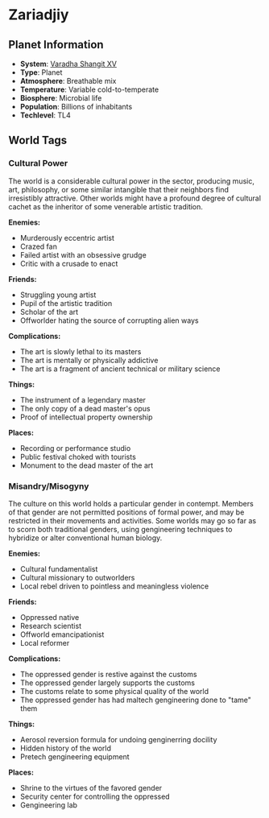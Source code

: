 # Zariadjiy

## Planet Information
- **System**: [Varadha Shangit XV](../../system--varadha-shangit-xv.md)
- **Type**: Planet
- **Atmosphere**: Breathable mix
- **Temperature**: Variable cold-to-temperate
- **Biosphere**: Microbial life
- **Population**: Billions of inhabitants
- **Techlevel**: TL4

## World Tags

### Cultural Power

The world is a considerable cultural power in the sector, producing music, art, philosophy, or some similar intangible that their neighbors find irresistibly attractive. Other worlds might have a profound degree of cultural cachet as the inheritor of some venerable artistic tradition.

**Enemies:**
- Murderously eccentric artist
- Crazed fan
- Failed artist with an obsessive grudge
- Critic with a crusade to enact

**Friends:**
- Struggling young artist
- Pupil of the artistic tradition
- Scholar of the art
- Offworlder hating the source of corrupting alien ways

**Complications:**
- The art is slowly lethal to its masters
- The art is mentally or physically addictive
- The art is a fragment of ancient technical or military science

**Things:**
- The instrument of a legendary master
- The only copy of a dead master's opus
- Proof of intellectual property ownership

**Places:**
- Recording or performance studio
- Public festival choked with tourists
- Monument to the dead master of the art

### Misandry/Misogyny

The culture on this world holds a particular gender in contempt. Members of that gender are not permitted positions of formal power, and may be restricted in their movements and activities. Some worlds may go so far as to scorn both traditional genders, using gengineering techniques to hybridize or alter conventional human biology.

**Enemies:**
- Cultural fundamentalist
- Cultural missionary to outworlders
- Local rebel driven to pointless and meaningless violence

**Friends:**
- Oppressed native
- Research scientist
- Offworld emancipationist
- Local reformer

**Complications:**
- The oppressed gender is restive against the customs
- The oppressed gender largely supports the customs
- The customs relate to some physical quality of the world
- The oppressed gender has had maltech gengineering done to "tame" them

**Things:**
- Aerosol reversion formula for undoing genginerring docility
- Hidden history of the world
- Pretech gengineering equipment

**Places:**
- Shrine to the virtues of the favored gender
- Security center for controlling the oppressed
- Gengineering lab

